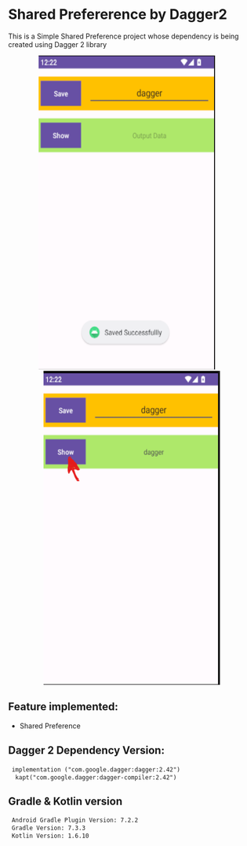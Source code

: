 # Shared Prefererence by Dagger2
This is a Simple Shared Preference project whose dependency is being created using Dagger 2 library



<p align="center">
<img alt="storing" src="https://github.com/aman1sr/dagger2-shared-preferences/blob/master/image/dagger_saved.png?raw=true" width="360"  height="640"> &nbsp;&nbsp;&nbsp;&nbsp;
<img alt="fetching_data" src="https://github.com/aman1sr/dagger2-shared-preferences/blob/master/image/dagger_fetch.png?raw=true" width="360"  height="640" marginLeft="20">
</p>


## Feature implemented:
- Shared Preference


## Dagger 2 Dependency Version:
```
 implementation ("com.google.dagger:dagger:2.42")
  kapt("com.google.dagger:dagger-compiler:2.42")
```
## Gradle & Kotlin version
```
 Android Gradle Plugin Version: 7.2.2
 Gradle Version: 7.3.3
 Kotlin Version: 1.6.10
```